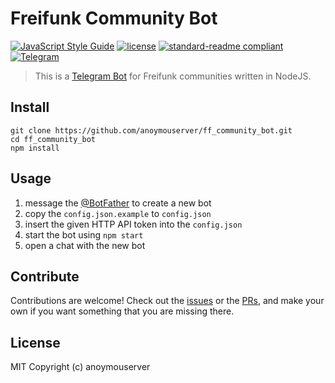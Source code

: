 # Freifunk Community Bot

[![JavaScript Style Guide](https://img.shields.io/badge/code%20style-standard-brightgreen.svg?style=flat-square)](http://standardjs.com/)
[![license](https://img.shields.io/badge/license-MIT-blue.svg?style=flat-square)](https://opensource.org/licenses/MIT)
[![standard-readme compliant](https://img.shields.io/badge/standard--readme-OK-green.svg?style=flat-square)](https://github.com/RichardLitt/standard-readme)
[![Telegram](https://img.shields.io/badge/Telegram-ffggrz__bot-179CDE.svg?style=flat-square)](https://telegram.me/ffggrz_bot)

> This is a [Telegram Bot](https://core.telegram.org/bots) for Freifunk communities written in NodeJS.

<!--## Table of Contents

- [Installation](#installation)
- [Usage](#usage)
- [Contribute](#contribute)
- [License](#license)-->

## Install

```
git clone https://github.com/anoymouserver/ff_community_bot.git
cd ff_community_bot
npm install
```

## Usage

1. message the [@BotFather](https://telegram.me/botfather) to create a new bot
2. copy the `config.json.example` to `config.json`
3. insert the given HTTP API token into the `config.json`
4. start the bot using `npm start`
5. open a chat with the new bot

## Contribute

Contributions are welcome!
Check out the [issues](https://https://github.com/anoymouserver/ff_community_bot/issues) or the [PRs](https://github.com/anoymouserver/ff_community_bot/pulls), and make your own if you want something that you are missing there.

## License

MIT Copyright (c) anoymouserver
